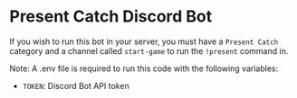# Present Catch Discord Bot
If you wish to run this bot in your server, you must have a `Present Catch` category and a channel called `start-game` to run the `!present` command in.

Note: A .env file is required to run this code with the following variables: 
- `TOKEN`: Discord Bot API token